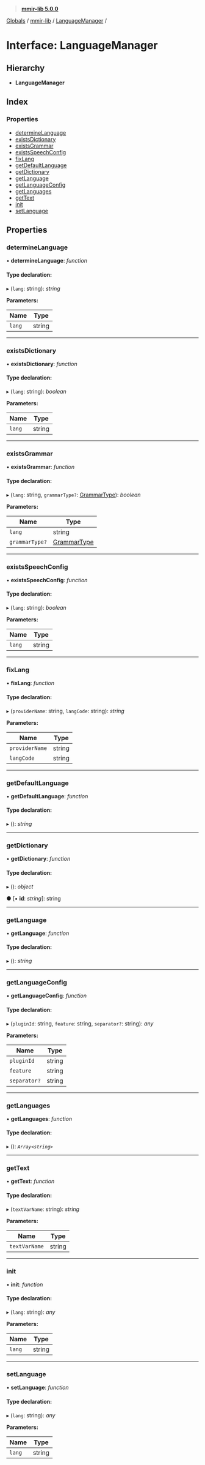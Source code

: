 > **[mmir-lib 5.0.0](../README.md)**

[Globals](../README.md) / [mmir-lib](../modules/mmir_lib.md) / [LanguageManager](mmir_lib.languagemanager.md) /

# Interface: LanguageManager

## Hierarchy

* **LanguageManager**

## Index

### Properties

* [determineLanguage](mmir_lib.languagemanager.md#determinelanguage)
* [existsDictionary](mmir_lib.languagemanager.md#existsdictionary)
* [existsGrammar](mmir_lib.languagemanager.md#existsgrammar)
* [existsSpeechConfig](mmir_lib.languagemanager.md#existsspeechconfig)
* [fixLang](mmir_lib.languagemanager.md#fixlang)
* [getDefaultLanguage](mmir_lib.languagemanager.md#getdefaultlanguage)
* [getDictionary](mmir_lib.languagemanager.md#getdictionary)
* [getLanguage](mmir_lib.languagemanager.md#getlanguage)
* [getLanguageConfig](mmir_lib.languagemanager.md#getlanguageconfig)
* [getLanguages](mmir_lib.languagemanager.md#getlanguages)
* [getText](mmir_lib.languagemanager.md#gettext)
* [init](mmir_lib.languagemanager.md#init)
* [setLanguage](mmir_lib.languagemanager.md#setlanguage)

## Properties

###  determineLanguage

• **determineLanguage**: *function*

#### Type declaration:

▸ (`lang`: string): *string*

**Parameters:**

Name | Type |
------ | ------ |
`lang` | string |

___

###  existsDictionary

• **existsDictionary**: *function*

#### Type declaration:

▸ (`lang`: string): *boolean*

**Parameters:**

Name | Type |
------ | ------ |
`lang` | string |

___

###  existsGrammar

• **existsGrammar**: *function*

#### Type declaration:

▸ (`lang`: string, `grammarType?`: [GrammarType](../modules/mmir_lib.md#grammartype)): *boolean*

**Parameters:**

Name | Type |
------ | ------ |
`lang` | string |
`grammarType?` | [GrammarType](../modules/mmir_lib.md#grammartype) |

___

###  existsSpeechConfig

• **existsSpeechConfig**: *function*

#### Type declaration:

▸ (`lang`: string): *boolean*

**Parameters:**

Name | Type |
------ | ------ |
`lang` | string |

___

###  fixLang

• **fixLang**: *function*

#### Type declaration:

▸ (`providerName`: string, `langCode`: string): *string*

**Parameters:**

Name | Type |
------ | ------ |
`providerName` | string |
`langCode` | string |

___

###  getDefaultLanguage

• **getDefaultLanguage**: *function*

#### Type declaration:

▸ (): *string*

___

###  getDictionary

• **getDictionary**: *function*

#### Type declaration:

▸ (): *object*

● \[▪ **id**: *string*\]: string

___

###  getLanguage

• **getLanguage**: *function*

#### Type declaration:

▸ (): *string*

___

###  getLanguageConfig

• **getLanguageConfig**: *function*

#### Type declaration:

▸ (`pluginId`: string, `feature`: string, `separator?`: string): *any*

**Parameters:**

Name | Type |
------ | ------ |
`pluginId` | string |
`feature` | string |
`separator?` | string |

___

###  getLanguages

• **getLanguages**: *function*

#### Type declaration:

▸ (): *`Array<string>`*

___

###  getText

• **getText**: *function*

#### Type declaration:

▸ (`textVarName`: string): *string*

**Parameters:**

Name | Type |
------ | ------ |
`textVarName` | string |

___

###  init

• **init**: *function*

#### Type declaration:

▸ (`lang`: string): *any*

**Parameters:**

Name | Type |
------ | ------ |
`lang` | string |

___

###  setLanguage

• **setLanguage**: *function*

#### Type declaration:

▸ (`lang`: string): *any*

**Parameters:**

Name | Type |
------ | ------ |
`lang` | string |